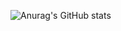 
![Anurag's GitHub stats](https://github-readme-stats.vercel.app/api?username=suzz-q&show_icons=true&theme=material-palenight)
